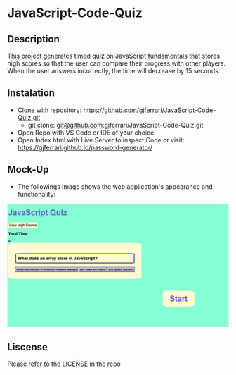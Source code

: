 # JavaScript-Code-Quiz

## Description

This project generates timed quiz on JavaScript fundamentals that stores high scores
so that the user can compare their progress with other players. When the user answers incorrectly, the time will decrease by 15 seconds.

## Instalation

- Clone with repository: https://github.com/gjferrari/JavaScript-Code-Quiz.git
  - git clone: git@github.com:gjferrari/JavaScript-Code-Quiz.git
- Open Repo with VS Code or IDE of your choice
- Open Index.html with Live Server to inspect Code or visit: https://gjferrari.github.io/password-generator/

## Mock-Up

- The followings image shows the web application's appearance and functionality:

![The JavaScript Code Quiz displays a button, timer, button to access high scores, and question block with multiple choice questions".](assets/images/Mock-Up.png)

## Liscense

Please refer to the LICENSE in the repo
